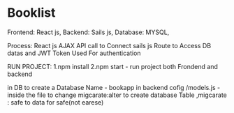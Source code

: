 # Booklist

Frontend: React js,
Backend: Sails js,
Database: MYSQL,

Process: React js AJAX API call to Connect sails js Route to Access DB datas and JWT Token Used For authentication

RUN PROJECT:
1.npm install
2.npm start - run project both Frondend and backend

in DB to create a Database Name - bookapp 
in backend cofig /models.js - inside the file to change migcarate:alter to create database Table ,migcarate : safe to data for safe(not earese)
